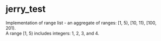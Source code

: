 # jerry_test

Implementation of range list - an aggregate of ranges: [1, 5), [10, 11), [100, 201).  
A range [1, 5) includes integers: 1, 2, 3, and 4.
